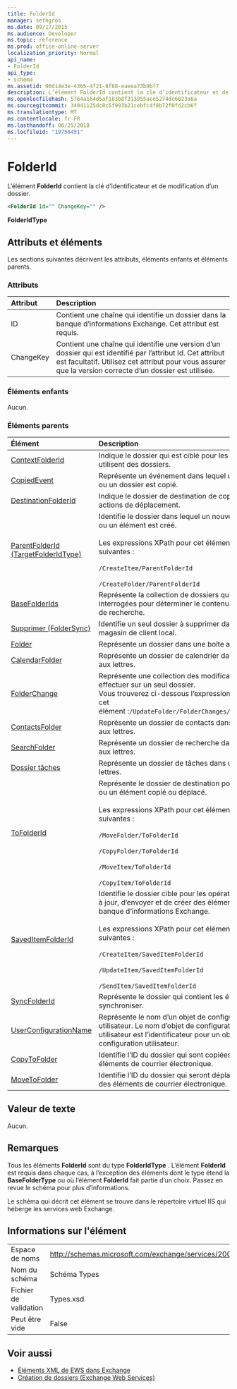 ```yaml
---
title: FolderId
manager: sethgros
ms.date: 09/17/2015
ms.audience: Developer
ms.topic: reference
ms.prod: office-online-server
localization_priority: Normal
api_name:
- FolderId
api_type:
- schema
ms.assetid: 00d14e3e-4365-4f21-8f88-eaeea73b9bf7
description: L’élément FolderId contient la clé d’identificateur et de modification d’un dossier.
ms.openlocfilehash: 5764a164d5af183b8f313955ace5274dc6023a6a
ms.sourcegitcommit: 34041125dc8c5f993b21cebfc4f8b72f0fd2cb6f
ms.translationtype: MT
ms.contentlocale: fr-FR
ms.lasthandoff: 06/25/2018
ms.locfileid: "19756451"
---
```

# <a name="folderid"></a>FolderId

L’élément **FolderId** contient la clé d’identificateur et de modification d’un dossier. 
  
```XML
<FolderId Id="" ChangeKey="" />
```

 **FolderIdType**
## <a name="attributes-and-elements"></a>Attributs et éléments

Les sections suivantes décrivent les attributs, éléments enfants et éléments parents.
  
### <a name="attributes"></a>Attributs

|**Attribut**|**Description**|
|:-----|:-----|
|ID  <br/> |Contient une chaîne qui identifie un dossier dans la banque d’informations Exchange. Cet attribut est requis.  <br/> |
|ChangeKey  <br/> |Contient une chaîne qui identifie une version d’un dossier qui est identifié par l’attribut Id. Cet attribut est facultatif. Utilisez cet attribut pour vous assurer que la version correcte d’un dossier est utilisée.  <br/> |
   
### <a name="child-elements"></a>Éléments enfants

Aucun.
  
### <a name="parent-elements"></a>Éléments parents

|**Élément**|**Description**|
|:-----|:-----|
|[ContextFolderId](contextfolderid.md) <br/> |Indique le dossier qui est ciblé pour les actions qui utilisent des dossiers.  <br/> |
|[CopiedEvent](copiedevent.md) <br/> |Représente un événement dans lequel un élément ou un dossier est copié.  <br/> |
|[DestinationFolderId](destinationfolderid.md) <br/> |Indique le dossier de destination de copie et les actions de déplacement.  <br/> |
|[ParentFolderId (TargetFolderIdType)](parentfolderid-targetfolderidtype.md) <br/> | Identifie le dossier dans lequel un nouveau dossier ou un élément est créé.  <br/><br/>  Les expressions XPath pour cet élément sont les suivantes :<br/>  <br/> `/CreateItem/ParentFolderId` <br/><br/>  `/CreateFolder/ParentFolderId` <br/> |
|[BaseFolderIds](basefolderids.md) <br/> |Représente la collection de dossiers qui seront être interrogées pour déterminer le contenu d’un dossier de recherche.  <br/> |
|[Supprimer (FolderSync)](delete-foldersync.md) <br/> |Identifie un seul dossier à supprimer dans le magasin de client local.  <br/> |
|[Folder](folder.md) <br/> |Représente un dossier dans une boîte aux lettres.  <br/> |
|[CalendarFolder](calendarfolder.md) <br/> |Représente un dossier de calendrier dans une boîte aux lettres.  <br/> |
|[FolderChange](folderchange.md) <br/> |Représente une collection des modifications à effectuer sur un seul dossier.  <br/> Vous trouverez ci-dessous l’expression XPath pour cet élément :`/UpdateFolder/FolderChanges/FolderChange` <br/> |
|[ContactsFolder](contactsfolder.md) <br/> |Représente un dossier de contacts dans une boîte aux lettres.  <br/> |
|[SearchFolder](searchfolder.md) <br/> |Représente un dossier de recherche dans une boîte aux lettres.  <br/> |
|[Dossier tâches](tasksfolder.md) <br/> |Représente un dossier de tâches dans une boîte aux lettres.  <br/> |
|[ToFolderId](tofolderid.md) <br/> | Représente le dossier de destination pour un dossier ou un élément copié ou déplacé. <br/> <br/>  Les expressions XPath pour cet élément sont les suivantes : <br/> <br/>  `/MoveFolder/ToFolderId` <br/> <br/> `/CopyFolder/ToFolderId` <br/> <br/> `/MoveItem/ToFolderId`<br/> <br/>  `/CopyItem/ToFolderId` <br/> |
|[SavedItemFolderId](saveditemfolderid.md) <br/> | Identifie le dossier cible pour les opérations de mise à jour, d’envoyer et de créer des éléments dans la banque d’informations Exchange.  <br/><br/>  Les expressions XPath pour cet élément sont les suivantes : <br/> <br/>  `/CreateItem/SavedItemFolderId` <br/><br/>  `/UpdateItem/SavedItemFolderId` <br/><br/>  `/SendItem/SavedItemFolderId` <br/> |
|[SyncFolderId](syncfolderid.md) <br/> |Représente le dossier qui contient les éléments à synchroniser.  <br/> |
|[UserConfigurationName](userconfigurationname.md) <br/> |Représente le nom d’un objet de configuration utilisateur. Le nom d’objet de configuration utilisateur est l’identificateur pour un objet de configuration utilisateur.  <br/> |
|[CopyToFolder](copytofolder.md) <br/> |Identifie l’ID du dossier qui sont copiées dans les éléments de courrier électronique.  <br/> |
|[MoveToFolder](movetofolder.md) <br/> |Identifie l’ID du dossier qui seront déplacées vers des éléments de courrier électronique.  <br/> |
   
## <a name="text-value"></a>Valeur de texte

Aucun.
  
## <a name="remarks"></a>Remarques

Tous les éléments **FolderId** sont du type **FolderIdType** . L’élément **FolderId** est requis dans chaque cas, à l’exception des éléments dont le type étend la **BaseFolderType** ou où l’élément **FolderId** fait partie d’un choix. Passez en revue le schéma pour plus d’informations. 
  
Le schéma qui décrit cet élément se trouve dans le répertoire virtuel IIS qui héberge les services web Exchange.
  
## <a name="element-information"></a>Informations sur l'élément

|||
|:-----|:-----|
|Espace de noms  <br/> |http://schemas.microsoft.com/exchange/services/2006/types  <br/> |
|Nom du schéma  <br/> |Schéma Types  <br/> |
|Fichier de validation  <br/> |Types.xsd  <br/> |
|Peut être vide  <br/> |False  <br/> |
   
## <a name="see-also"></a>Voir aussi

- [Éléments XML de EWS dans Exchange](ews-xml-elements-in-exchange.md)
- [Création de dossiers (Exchange Web Services)](http://msdn.microsoft.com/library/3b15b0ec-8691-45ed-9a24-a91ff732d6cf%28Office.15%29.aspx)


